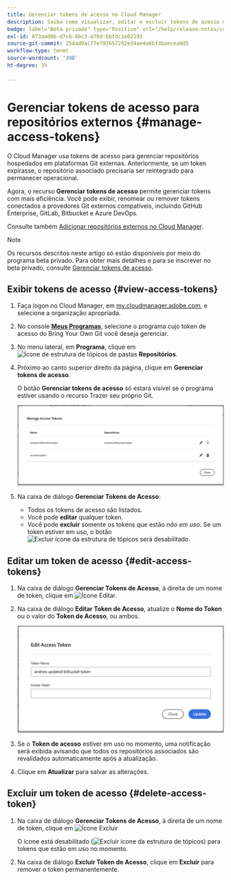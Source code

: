 ```yaml
---
title: Gerenciar tokens de acesso no Cloud Manager
description: Saiba como visualizar, editar e excluir tokens de acesso usados para Trazer seu próprio Git no Cloud Manager no Adobe Managed Services.
badge: label="Beta privado" type="Positive" url="/help/release-notes/current.md#access-tokens"
exl-id: 873aad0b-d7c6-4bc3-a70d-bbfdc1e02193
source-git-commit: 254ad0ac77e793657292e34ae4a6bf3baecea8d5
workflow-type: tm+mt
source-wordcount: '398'
ht-degree: 3%

---
```


# Gerenciar tokens de acesso para repositórios externos {#manage-access-tokens}

O Cloud Manager usa tokens de acesso para gerenciar repositórios hospedados em plataformas Git externas. Anteriormente, se um token expirasse, o repositório associado precisaria ser reintegrado para permanecer operacional.

Agora, o recurso **Gerenciar tokens de acesso** permite gerenciar tokens com mais eficiência. Você pode exibir, renomear ou remover tokens conectados a provedores Git externos compatíveis, incluindo GitHub Enterprise, GitLab, Bitbucket e Azure DevOps.

Consulte também [Adicionar repositórios externos no Cloud Manager](/help/managing-code/external-repositories.md).

>[!NOTE]
>
>Os recursos descritos neste artigo só estão disponíveis por meio do programa beta privado. Para obter mais detalhes e para se inscrever no beta privado, consulte [Gerenciar tokens de acesso](/help/release-notes/current.md#access-tokens).

## Exibir tokens de acesso {#view-access-tokens}

1. Faça logon no Cloud Manager, em [my.cloudmanager.adobe.com](https://my.cloudmanager.adobe.com/), e selecione a organização apropriada.
1. No console **[Meus Programas](/help/getting-started/navigation.md#my-programs-console)**, selecione o programa cujo token de acesso do Bring Your Own Git você deseja gerenciar.
1. No menu lateral, em **Programa**, clique em ![Ícone de estrutura de tópicos de pastas](https://spectrum.adobe.com/static/icons/workflow_18/Smock_FolderOutline_18_N.svg) **Repositórios**.
1. Próximo ao canto superior direito da página, clique em **Gerenciar tokens de acesso**.

   O botão **Gerenciar tokens de acesso** só estará visível se o programa estiver usando o recurso Trazer seu próprio Git.

   ![Caixa de diálogo Gerenciar Tokens de Acesso listando um token que está ativo e um token que está inativo](/help/managing-code/assets/access-tokens-manage.png)

1. Na caixa de diálogo **Gerenciar Tokens de Acesso**:
   * Todos os tokens de acesso são listados.
   * Você pode **editar** qualquer token.
   * Você pode **excluir** somente os tokens que estão *não em uso*. Se um token estiver em uso, o botão ![Excluir ícone da estrutura de tópicos](https://spectrum.adobe.com/static/icons/workflow_18/Smock_DeleteOutline_18_N.svg) será desabilitado.

## Editar um token de acesso {#edit-access-tokens}

1. Na caixa de diálogo **Gerenciar Tokens de Acesso**, à direita de um nome de token, clique em ![Ícone Editar](https://spectrum.adobe.com/static/icons/workflow_18/Smock_Edit_18_N.svg).
1. Na caixa de diálogo **Editar Token de Acesso**, atualize o **Nome do Token** ou o valor do **Token de Acesso**, ou ambos.

   ![Caixa de diálogo Editar Token de Acesso](/help/managing-code/assets/access-tokens-edit.png)

1. Se o **Token de acesso** estiver em uso no momento, uma notificação será exibida avisando que todos os repositórios associados são revalidados automaticamente após a atualização.

1. Clique em **Atualizar** para salvar as alterações.

## Excluir um token de acesso {#delete-access-token}

1. Na caixa de diálogo **Gerenciar Tokens de Acesso**, à direita de um nome de token, clique em ![Ícone Excluir](https://spectrum.adobe.com/static/icons/workflow_18/Smock_Delete_18_N.svg)

   O ícone está desabilitado (![Excluir ícone da estrutura de tópicos](https://spectrum.adobe.com/static/icons/workflow_18/Smock_DeleteOutline_18_N.svg)) para tokens que estão em uso no momento.

1. Na caixa de diálogo **Excluir Token de Acesso**, clique em **Excluir** para remover o token permanentemente.
